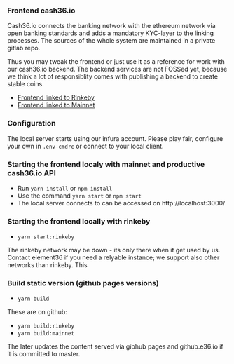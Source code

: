 ### Frontend cash36.io

Cash36.io connects the banking network with the ethereum network via open banking standards and adds a mandatory KYC-layer to the linking processes. The sources of the whole system are maintained in a private gitlab repo.

Thus you may tweak the frontend or just use it as a reference for work with our cash36.io backend. The backend services are not FOSSed yet, because we think a lot of responsiblity comes with publishing a backend to create stable coins.

* [Frontend linked to Rinkeby](https://rinkeby.e36.io/build-rinkeby/index.html)
* [Frontend linked to Mainnet](https://rinkeby.e36.io/build-mainnet/index.html)

### Configuration

The local server starts using our infura account. Please play fair, configure your own in `.env-cmdrc` or connect to your local client.   

### Starting the frontend localy with mainnet and productive cash36.io API

* Run `yarn install` or `npm install`
* Use the command `yarn start` or `npm start`
* The local server connects to can be accessed on http://localhost:3000/


### Starting the frontend locally with rinkeby

* `yarn start:rinkeby`

The rinkeby network may be down - its only there when it get used by us. Contact element36 if you need a relyable instance; we support also other networks than rinkeby. This 

### Build static version (github pages versions)
* `yarn build`

These are on github: 
* `yarn build:rinkeby`
* `yarn build:mainnet`


The later updates the content served via gibhub pages and github.e36.io if it is committed to master. 
